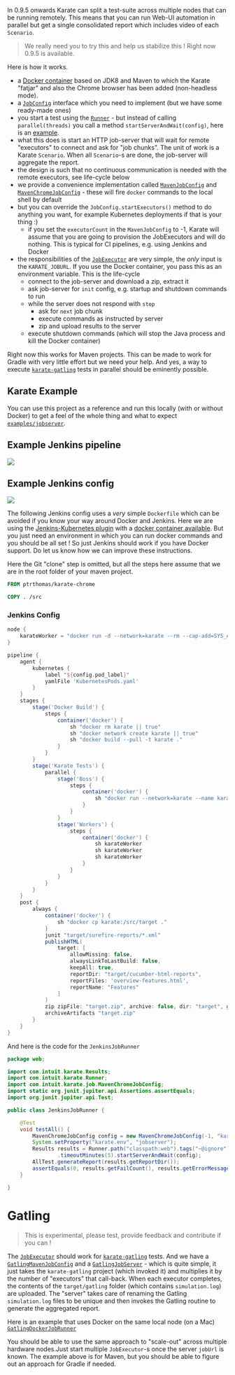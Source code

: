 In 0.9.5 onwards Karate can split a test-suite across multiple nodes that can be running remotely. This means that you can run Web-UI automation in parallel but get a single consolidated report which includes video of each `Scenario`.

> We really need you to try this and help us stabilize this ! Right now 0.9.5 is available.

Here is how it works.

* a [Docker container](https://hub.docker.com/r/ptrthomas/karate-chrome) based on JDK8 and Maven to which the Karate "fatjar" and also the Chrome browser has been added (non-headless mode).
* a [`JobConfig`](https://github.com/intuit/karate/blob/develop/karate-core/src/main/java/com/intuit/karate/job/JobConfig.java) interface which you need to implement (but we have some ready-made ones)
* you start a test using the [`Runner`](https://github.com/intuit/karate/blob/develop/karate-core/src/main/java/com/intuit/karate/Runner.java) - but instead of calling `parallel(threads)` you call a method `startServerAndWait(config)`, here is an [example](https://github.com/intuit/karate/blob/develop/examples/jobserver/src/test/java/jobtest/web/WebDockerJobRunner.java).
* what this does is start an HTTP job-server that will wait for remote "executors" to connect and ask for "job chunks". The unit of work is a Karate `Scenario`. When all `Scenario`-s are done, the job-server will aggregate the report.
* the design is such that no continuous communication is needed with the remote executors, see life-cycle below
* we provide a convenience implementation called [`MavenJobConfig`](https://github.com/intuit/karate/blob/develop/karate-core/src/main/java/com/intuit/karate/job/MavenJobConfig.java) and [`MavenChromeJobConfig`](https://github.com/intuit/karate/blob/develop/karate-core/src/main/java/com/intuit/karate/job/MavenChromeJobConfig.java) - these will fire `docker` commands to the local shell by default
* but you can override the `JobConfig.startExecutors()` method to do anything you want, for example Kubernetes deployments if that is your thing :)
  * if you set the `executorCount` in the `MavenJobConfig` to -1, Karate will assume that you are going to provision the JobExecutors and will do nothing. This is typical for CI pipelines, e.g. using Jenkins and Docker
* the responsibilities of the [`JobExecutor`](https://github.com/intuit/karate/blob/develop/karate-core/src/main/java/com/intuit/karate/job/JobExecutor.java) are very simple, the *only* input is the `KARATE_JOBURL`. If you use the Docker container, you pass this as an environment variable. This is the life-cycle
  * connect to the job-server and download a zip, extract it
  * ask job-server for `init` config, e.g. startup and shutdown commands to run
  * while the server does not respond with `stop`
    * ask for `next` job chunk
    * execute commands as instructed by server
    * zip and upload results to the server
  * execute shutdown commands (which will stop the Java process and kill the Docker container)

Right now this works for Maven projects. This can be made to work for Gradle with very little effort but we need your help. And yes, a way to execute [`karate-gatling`](#gatling) tests in parallel should be eminently possible.

## Karate Example
You can use this project as a reference and run this locally (with or without Docker) to get a feel of the whole thing and what to expect [`examples/jobserver`](https://github.com/intuit/karate/tree/develop/examples/jobserver).

## Example Jenkins pipeline
![](https://pbs.twimg.com/media/EEwpHjSUwAA6VGR?format=jpg&name=large)

## Example Jenkins config

![](https://pbs.twimg.com/media/EEwpHjPU4AArz2j?format=jpg&name=4096x4096)

The following Jenkins config uses a *very* simple `Dockerfile` which can be avoided if you know your way around Docker and Jenkins. Here we are using the [Jenkins-Kubernetes plugin](https://github.com/jenkinsci/kubernetes-plugin) with a [docker container available](https://github.com/jenkinsci/kubernetes-plugin/blob/master/examples/dood.groovy). But you just need an environment in which you can run docker commands and you should be all set ! So just Jenkins should work if you have Docker support. Do let us know how we can improve these instructions.

Here the Git "clone" step is omitted, but all the steps here assume that we are in the root folder of your maven project.

```dockerfile
FROM ptrthomas/karate-chrome

COPY . /src
```

### Jenkins Config
```gradle
node {
    karateWorker = "docker run -d --network=karate --rm --cap-add=SYS_ADMIN -e KARATE_JOBURL=http://karate:9080 karate"
}

pipeline {
    agent {
        kubernetes {
            label "${config.pod_label}"
            yamlFile 'KubernetesPods.yaml'
        }
    }
    stages {
        stage('Docker Build') {
            steps {
                container('docker') {
                    sh "docker rm karate || true"
                    sh "docker network create karate || true"
                    sh "docker build --pull -t karate ."                  
                }
            }
        }
        stage('Karate Tests') {
            parallel {
                stage('Boss') {
                    steps {
                        container('docker') {
                            sh "docker run --network=karate --name karate --cap-add=SYS_ADMIN -w /src karate mvn clean test -Dtest=JenkinsJobRunner"
                        }
                    }                    
                }
                stage('Workers') {
                    steps {
                        container('docker') {
                            sh karateWorker 
                            sh karateWorker 
                            sh karateWorker                     
                        }
                    }
                }                
            }
        }
    }
    post {
        always {
            container('docker') {
                sh "docker cp karate:/src/target ."
            }            
            junit "target/surefire-reports/*.xml"
            publishHTML(
                target: [
                    allowMissing: false,
                    alwaysLinkToLastBuild: false,
                    keepAll: true,
                    reportDir: "target/cucumber-html-reports",
                    reportFiles: 'overview-features.html',
                    reportName: "Features"
                ]
            )
            zip zipFile: "target.zip", archive: false, dir: "target", glob: "surefire-reports/*,**/*.log"
            archiveArtifacts "target.zip"
        }
    }    
}

```

And here is the code for the `JenkinsJobRunner`

```java
package web;

import com.intuit.karate.Results;
import com.intuit.karate.Runner;
import com.intuit.karate.job.MavenChromeJobConfig;
import static org.junit.jupiter.api.Assertions.assertEquals;
import org.junit.jupiter.api.Test;

public class JenkinsJobRunner {

    @Test
    void testAll() {
        MavenChromeJobConfig config = new MavenChromeJobConfig(-1, "karate", 9080);
        System.setProperty("karate.env", "jobserver");
        Results results = Runner.path("classpath:web").tags("~@ignore")
                .timeoutMinutes(5).startServerAndWait(config);
        AllTest.generateReport(results.getReportDir());
        assertEquals(0, results.getFailCount(), results.getErrorMessages());
    }

}
```

# Gatling
> This is experimental, please test, provide feedback and contribute if you can !

The [`JobExecutor`](https://github.com/intuit/karate/blob/develop/karate-core/src/main/java/com/intuit/karate/job/JobExecutor.java) should work for [`karate-gatling`](https://github.com/intuit/karate/tree/master/karate-gatling) tests. And we have a [`GatlingMavenJobConfig`](https://github.com/intuit/karate/blob/develop/karate-gatling/src/main/scala/com/intuit/karate/gatling/GatlingMavenJobConfig.java) and a [`GatlingJobServer`](https://github.com/intuit/karate/blob/develop/karate-gatling/src/main/scala/com/intuit/karate/gatling/GatlingJobServer.java) - which is quite simple, it just takes the `karate-gatling` project (which invoked it) and multiplies it by the number of "executors" that call-back. When each executor completes, the contents of the `target/gatling` folder (which contains `simulation.log`) are uploaded. The "server" takes care of renaming the Gatling `simulation.log` files to be unique and then invokes the Gatling routine to generate the aggregated report.

Here is an example that uses Docker on the same local node (on a Mac) [`GatlingDockerJobRunner`](https://github.com/intuit/karate/blob/develop/examples/gatling/src/test/java/jobtest/GatlingDockerJobRunner.java)

You should be able to use the same approach to "scale-out" across multiple hardware nodes.Just start multiple `JobExecutor`-s once the server `jobUrl` is known. The example above is for Maven, but you should be able to figure out an approach for Gradle if needed.